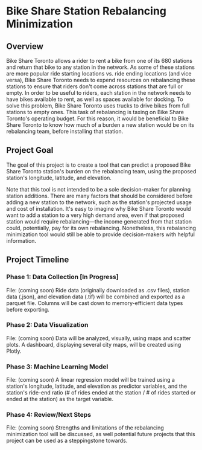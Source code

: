 # Bike Share Station Rebalancing Minimization

## Overview

Bike Share Toronto allows a rider to rent a bike from one of its 680 stations and return that bike to any station in the network. As some of these stations are more popular ride starting locations vs. ride ending locations (and vice versa), Bike Share Toronto needs to expend resources on rebalancing these stations to ensure that riders don't come across stations that are full or empty. In order to be useful to riders, each station in the network needs to have bikes available to rent, as well as spaces available for docking. To solve this problem, Bike Share Toronto uses trucks to drive bikes from full stations to empty ones. This task of rebalancing is taxing on Bike Share Toronto's operating budget. For this reason, it would be beneficial to Bike Share Toronto to know how much of a burden a new station would be on its rebalancing team, before installing that station.

## Project Goal

The goal of this project is to create a tool that can predict a proposed Bike Share Toronto station's burden on the rebalancing team, using the proposed station's longitude, latitude, and elevation.

Note that this tool is not intended to be a sole decision-maker for planning station additions. There are many factors that should be considered before adding a new station to the network, such as the station's projected usage and cost of installation. It's easy to imagine why Bike Share Toronto would want to add a station to a very high demand area, even if that proposed station would require rebalancing—the income generated from that station could, potentially, pay for its own rebalancing. Nonetheless, this rebalancing minimization tool would still be able to provide decision-makers with helpful information.

## Project Timeline

### Phase 1: Data Collection [In Progress]
File: (coming soon)
Ride data (originally downloaded as .csv files), station data (.json), and elevation data (.tif) will be combined and exported as a parquet file. Columns will be cast down to memory-efficient data types before exporting.

### Phase 2: Data Visualization
File: (coming soon)
Data will be analyzed, visually, using maps and scatter plots. A dashboard, displaying several city maps, will be created using Plotly.

### Phase 3: Machine Learning Model
File: (coming soon)
A linear regression model will be trained using a station's longitude, latitude, and elevation as predictor variables, and the station's ride-end ratio (# of rides ended at the station / # of rides started or ended at the station) as the target variable.

### Phase 4: Review/Next Steps
File: (coming soon)
Strengths and limitations of the rebalancing minimization tool will be discussed, as well potential future projects that this project can be used as a steppingstone towards.